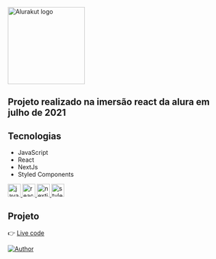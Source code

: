 <div align="left">
  <img src="http://alurakut.vercel.app//logo.svg" alt="Alurakut logo" width="180px">
</div>

## Projeto realizado na imersão react da alura em julho de 2021

## Tecnologias
- JavaScript
- React
- NextJs
- Styled Components

<div align="left">
  <a href="https://developer.mozilla.org/pt-BR/docs/Web/JavaScript/Guide/Introduction">
    <img src="https://img.icons8.com/color/240/000000/javascript.png" alt="javascript" width="30px">
  </a>
  <a href="https://reactjs.org/">
    <img src="https://img.icons8.com/color/240/000000/react-native.png" alt="react" width="30px">
  </a>
  <a href="https://nextjs.org/">
    <img src="https://i.imgur.com/3jugWSj.png" alt="nextjs" width="30px">
  </a>
  <a href="https://styled-components.com/">
    <img src="https://user-images.githubusercontent.com/11221061/125516577-c765fd2e-d299-40d6-9883-4711c46ede23.png" alt="styled components" width="30px">
  </a>
</div>

## Projeto
:point_right:  [Live code](https://alurakut-dticed.vercel.app/)


[![Author](https://img.shields.io/badge/author-dticed-brightgreen?style=flat-square)](https://github.com/dticed)
